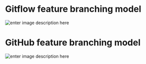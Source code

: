 # Gitflow feature branching model
![enter image description here](https://lh3.googleusercontent.com/1oJTFYLuss5xSZ3yWvxW7dWGUG0dqmBBq2IvyNpLocqK4xJAiMPLSRDu9oan3k-WkmGo84xuPG2eh-Dru96sxh_Wfo0o5geWNTtLiuK1wL_JLjqZ1eEKbNZqB1cWZEYpOXjraun8CSto_WMwHqkC-B7Es_pJ_Gb6G2uXYW6V5pXPLA5K8K2kdJmbuIN3osKkUvy9wTJAmIVSpDdjVFkr_3H-xjvaiEvZ07lef_FqMP2vtYYNTydrmguGw_RkzRxDXjvbZKDKUqS3RGQrdXUyhw_baMPISBFtL_7ci9mF_IPaJT1A94ZfD8WFa--Zb0o_jZFOKZ7u-rdiRJWQCmjW-zq43-InwigtdV75yVfMM_EzEd9cbvclFwUq6JzT9L6-edXXYvUQIkayobu83SVXZdeSstxzBlhAOyQJEkKEnwj07INenEhPOHaL44oDOTd49U4m07BaiBmAggVFy8g9ocKVUkTF7tRbpNsXzh-gv4VhUgJmCjsSVAxobt4H-lqyjY16_9tSZNWNBXbMW1wCQKnPZkfNaKvziDMupzGjBb7hRCPbJxRkcvHcQp2oVbAsRGwnEbvaPPKMOII-4Z_RzNRLKiqrcLH5HaIPDMNjnEv5V4_J3Bzf88ZpQaAK6F_c5zrqquHPVwdFA7KeNwJyOvoHBLvWf81cX189Dr_fBilNJvCRC3FqrXVZmz1kuTLE9r9gXR1n7juIhs2gTbP7gzI5AZmrHGVYyIJAl5RiqhE9AAi5QlAtsHPsnPKmOcCXrDOjaber_z05gr5bQx8aKEpqBDymtvTkRUmarPYYQ4gAPVhw0J3RRJSMktUt-20ZKjYGs1fnb5oGffaEe8wSiauuz7xuf80qwwkjcKKM2YGDy5KX84pGtHIHKEk_cMMm7q31dY1Qdy-NDsO6XDWhfQl04vrMQ1_XGD8IPfJFqXQrDm-9=w952-h1262-s-no?authuser=0)


# GitHub feature branching model
![enter image description here](https://lh3.googleusercontent.com/lZ-NrHBasfl-2jbAoFvFTA58fWtdE1pRYJacqZcg3TrOPqUjczn8BrIbhkaDt5_tW0YaEnRyryWG9SAk10pCY0WCCQaRMdh3DxpsOOCNirdUrfdcrdfDeAeuVuTEZ9fUPV1EKm3uvqrsBVUiqFZt7Dn710weNZrtE0iCnh_bw1UahcIOO6Q5A1V30xgsyoAXBFPVrtOWdeA12qXqn8p-nlDL_pgv_tcIJc6NFF61EPJIUjK6FF6PbNyq_byIWMkLccCBv_23qmeypwZtigV72HTSGrkNTVt-fGVkDlCA8ocTlzPiZuhJZPbZ0sibGqS7e9hmFBS_4k6aMsG9Nj0rocQHsu3UGpqIxG3Fe_n5_xZCLxhBvjWbw8EGw7gZ5Eft_Bvq_CS3x_CyTJeyLgAl7RXd94IejwHgOv6UxIn-gefT-aUAalBELNjfj8IH1Eq3oDK24p3NgYiSvagXHy9b0BLQjv_pli1wnxVD6l_9jmQMK2bMLMmYSmDZ1b5LrRo9I6Jl_I83LZSF2WB_Ly_CdBA1T0MPGv7xvVLev8p8dLwovlHXhuCiqg2vj1Wd8tiuTDP23momGNp9KKHKJDE1LPBD5q_79p_HvKZ4cWVxasOZayfagNRWnslwkRsU9qNqIEVlD9KHOGBE2Re18kUbwVUzqxZC9jUhK9Pw5gXnCjesKWBiUHqVmD6R1xcgKBIJuDW8SvszfeIBpYet_CoogoEWc4ZPrV2MyZfxr3qunJ2MwuQBPPNDPsbqEaEcjuF3WRUJAo1vIgWTqFNPQjZ3UDDqc6dcHI7SblYpFlabPzySn0X5Uj_rOMLesM2sELznKxXpBOhFZhrVbnIo9wv4xXA2-h3kyzZNYzd_KaV0dJktqLhtEuKPIsbuPu5WK2xCl9I80lgAvWUL7jjh96EcG7CHNjpjqm96t7ahMQZagwUx0NTU=w632-h852-s-no?authuser=0)
<!--stackedit_data:
eyJoaXN0b3J5IjpbLTEzNTE4MDk5OTBdfQ==
-->